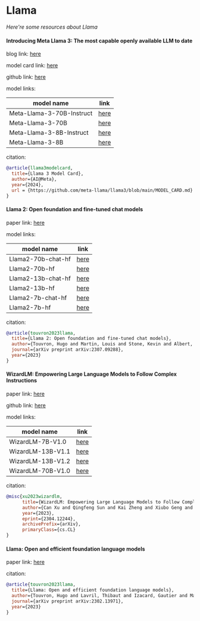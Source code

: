 # Llama
*Here're some resources about Llama*
    

#### Introducing Meta Llama 3: The most capable openly available LLM to date

blog link: [here](https://ai.meta.com/blog/meta-llama-3/)

model card link: [here](https://github.com/meta-llama/llama3/blob/main/MODEL_CARD.md)

github link: [here](https://github.com/meta-llama/llama3)

model links:

|model name|link|
|-|-|
|Meta-Llama-3-70B-Instruct|[here](https://huggingface.co/meta-llama/Meta-Llama-3-70B-Instruct)|
|Meta-Llama-3-70B|[here](https://huggingface.co/meta-llama/Meta-Llama-3-70B)|
|Meta-Llama-3-8B-Instruct|[here](https://huggingface.co/meta-llama/Meta-Llama-3-8B-Instruct)|
|Meta-Llama-3-8B|[here](https://huggingface.co/meta-llama/Meta-Llama-3-8B)|

citation:

```bibtex
@article{llama3modelcard,
  title={Llama 3 Model Card},
  author={AI@Meta},
  year={2024},
  url = {https://github.com/meta-llama/llama3/blob/main/MODEL_CARD.md}
}
```

#### Llama 2: Open foundation and fine-tuned chat models

paper link: [here](https://arxiv.org/pdf/2307.09288.pdf)

model links: 

|model name|link|
|-|-|
|Llama2-70b-chat-hf|[here](https://huggingface.co/meta-llama/Llama-2-70b-chat-hf)|
|Llama2-70b-hf|[here](https://huggingface.co/meta-llama/Llama-2-70b-hf)|
|Llama2-13b-chat-hf|[here](https://huggingface.co/meta-llama/Llama-2-13b-chat-hf)|
|Llama2-13b-hf|[here](https://huggingface.co/meta-llama/Llama-2-13b-hf)|
|Llama2-7b-chat-hf|[here](https://huggingface.co/meta-llama/Llama-2-7b-chat-hf)|
|Llama2-7b-hf|[here](https://huggingface.co/meta-llama/Llama-2-7b-hf)|

citation: 
```bibtex
@article{touvron2023llama,
  title={Llama 2: Open foundation and fine-tuned chat models},
  author={Touvron, Hugo and Martin, Louis and Stone, Kevin and Albert, Peter and Almahairi, Amjad and Babaei, Yasmine and Bashlykov, Nikolay and Batra, Soumya and Bhargava, Prajjwal and Bhosale, Shruti and others},
  journal={arXiv preprint arXiv:2307.09288},
  year={2023}
}
```


#### WizardLM: Empowering Large Language Models to Follow Complex Instructions

paper link: [here](https://arxiv.org/pdf/2304.12244.pdf)

github link: [here](https://github.com/nlpxucan/WizardLM)

model links: 

|model name|link|
|-|-|
|WizardLM-7B-V1.0|[here](https://huggingface.co/WizardLM/WizardLM-7B-V1.0)|
|WizardLM-13B-V1.1|[here](https://huggingface.co/WizardLM/WizardLM-13B-V1.1)|
|WizardLM-13B-V1.2|[here](https://huggingface.co/WizardLM/WizardLM-13B-V1.2)|
|WizardLM-70B-V1.0|[here](https://huggingface.co/WizardLM/WizardLM-70B-V1.0)|

citation:
```bibtex
@misc{xu2023wizardlm,
      title={WizardLM: Empowering Large Language Models to Follow Complex Instructions}, 
      author={Can Xu and Qingfeng Sun and Kai Zheng and Xiubo Geng and Pu Zhao and Jiazhan Feng and Chongyang Tao and Daxin Jiang},
      year={2023},
      eprint={2304.12244},
      archivePrefix={arXiv},
      primaryClass={cs.CL}
}
```
    

#### Llama: Open and efficient foundation language models

paper link: [here](https://arxiv.org/pdf/2302.13971)

citation: 
```bibtex
@article{touvron2023llama,
  title={Llama: Open and efficient foundation language models},
  author={Touvron, Hugo and Lavril, Thibaut and Izacard, Gautier and Martinet, Xavier and Lachaux, Marie-Anne and Lacroix, Timoth{\'e}e and Rozi{\`e}re, Baptiste and Goyal, Naman and Hambro, Eric and Azhar, Faisal and others},
  journal={arXiv preprint arXiv:2302.13971},
  year={2023}
}
```
    